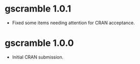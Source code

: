 # gscramble 1.0.1

* Fixed some items needing attention for CRAN acceptance.

# gscramble 1.0.0

* Initial CRAN submission.
